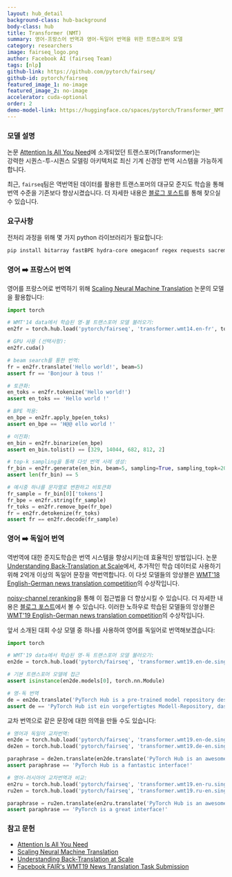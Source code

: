 ```yaml
---
layout: hub_detail
background-class: hub-background
body-class: hub
title: Transformer (NMT)
summary: 영어-프랑스어 번역과 영어-독일어 번역을 위한 트랜스포머 모델
category: researchers
image: fairseq_logo.png
author: Facebook AI (fairseq Team)
tags: [nlp]
github-link: https://github.com/pytorch/fairseq/
github-id: pytorch/fairseq
featured_image_1: no-image
featured_image_2: no-image
accelerator: cuda-optional
order: 2
demo-model-link: https://huggingface.co/spaces/pytorch/Transformer_NMT
---
```



### 모델 설명

논문 [Attention Is All You Need][1]에 소개되었던 트랜스포머(Transformer)는  
강력한 시퀀스-투-시퀀스 모델링 아키텍처로 최신 기계 신경망 번역 시스템을 가능하게 합니다.

최근, `fairseq`팀은 역번역된 데이터를 활용한 
트랜스포머의 대규모 준지도 학습을 통해 번역 수준을 기존보다 향상시켰습니다.
더 자세한 내용은 [블로그 포스트][2]를 통해 찾으실 수 있습니다.


### 요구사항

전처리 과정을 위해 몇 가지 python 라이브러리가 필요합니다:

```bash
pip install bitarray fastBPE hydra-core omegaconf regex requests sacremoses subword_nmt
```


### 영어 ➡️ 프랑스어 번역

영어를 프랑스어로 번역하기 위해 [Scaling
Neural Machine Translation][3] 논문의 모델을 활용합니다:

```python
import torch

# WMT'14 data에서 학습된 영-불 트랜스포머 모델 불러오기:
en2fr = torch.hub.load('pytorch/fairseq', 'transformer.wmt14.en-fr', tokenizer='moses', bpe='subword_nmt')

# GPU 사용 (선택사항):
en2fr.cuda()

# beam search를 통한 번역:
fr = en2fr.translate('Hello world!', beam=5)
assert fr == 'Bonjour à tous !'

# 토큰화:
en_toks = en2fr.tokenize('Hello world!')
assert en_toks == 'Hello world !'

# BPE 적용:
en_bpe = en2fr.apply_bpe(en_toks)
assert en_bpe == 'H@@ ello world !'

# 이진화:
en_bin = en2fr.binarize(en_bpe)
assert en_bin.tolist() == [329, 14044, 682, 812, 2]

# top-k sampling을 통해 다섯 번역 사례 생성:
fr_bin = en2fr.generate(en_bin, beam=5, sampling=True, sampling_topk=20)
assert len(fr_bin) == 5

# 예시중 하나를 문자열로 변환하고 비토큰화
fr_sample = fr_bin[0]['tokens']
fr_bpe = en2fr.string(fr_sample)
fr_toks = en2fr.remove_bpe(fr_bpe)
fr = en2fr.detokenize(fr_toks)
assert fr == en2fr.decode(fr_sample)
```


### 영어 ➡️ 독일어 번역

역번역에 대한 준지도학습은 번역 시스템을 향상시키는데 효율적인 방법입니다.
논문 [Understanding Back-Translation at Scale][4]에서,
추가적인 학습 데이터로 사용하기 위해 2억개 이상의 독일어 문장을 역번역합니다. 이 다섯 모델들의 앙상블은 [WMT'18 English-German news translation competition][5]의 수상작입니다.

[noisy-channel reranking][6]을 통해 이 접근법을 더 향상시킬 수 있습니다. 
더 자세한 내용은 [블로그 포스트][7]에서 볼 수 있습니다. 
이러한 노하우로 학습된 모델들의 앙상블은 [WMT'19 English-German news
translation competition][8]의 수상작입니다.

앞서 소개된 대회 수상 모델 중 하나를 사용하여 영어를 독일어로 번역해보겠습니다:

```python
import torch

# WMT'19 data에서 학습된 영-독 트랜스포머 모델 불러오기:
en2de = torch.hub.load('pytorch/fairseq', 'transformer.wmt19.en-de.single_model', tokenizer='moses', bpe='fastbpe')

# 기본 트랜스포머 모델에 접근
assert isinstance(en2de.models[0], torch.nn.Module)

# 영-독 번역
de = en2de.translate('PyTorch Hub is a pre-trained model repository designed to facilitate research reproducibility.')
assert de == 'PyTorch Hub ist ein vorgefertigtes Modell-Repository, das die Reproduzierbarkeit der Forschung erleichtern soll.'
```

교차 번역으로 같은 문장에 대한 의역을 만들 수도 있습니다:
```python
# 영어과 독일어 교차번역:
en2de = torch.hub.load('pytorch/fairseq', 'transformer.wmt19.en-de.single_model', tokenizer='moses', bpe='fastbpe')
de2en = torch.hub.load('pytorch/fairseq', 'transformer.wmt19.de-en.single_model', tokenizer='moses', bpe='fastbpe')

paraphrase = de2en.translate(en2de.translate('PyTorch Hub is an awesome interface!'))
assert paraphrase == 'PyTorch Hub is a fantastic interface!'

# 영어-러시아어 교차번역과 비교:
en2ru = torch.hub.load('pytorch/fairseq', 'transformer.wmt19.en-ru.single_model', tokenizer='moses', bpe='fastbpe')
ru2en = torch.hub.load('pytorch/fairseq', 'transformer.wmt19.ru-en.single_model', tokenizer='moses', bpe='fastbpe')

paraphrase = ru2en.translate(en2ru.translate('PyTorch Hub is an awesome interface!'))
assert paraphrase == 'PyTorch is a great interface!'
```


### 참고 문헌

- [Attention Is All You Need][1]
- [Scaling Neural Machine Translation][3]
- [Understanding Back-Translation at Scale][4]
- [Facebook FAIR's WMT19 News Translation Task Submission][6]


[1]: https://arxiv.org/abs/1706.03762
[2]: https://code.fb.com/ai-research/scaling-neural-machine-translation-to-bigger-data-sets-with-faster-training-and-inference/
[3]: https://arxiv.org/abs/1806.00187
[4]: https://arxiv.org/abs/1808.09381
[5]: http://www.statmt.org/wmt18/translation-task.html
[6]: https://arxiv.org/abs/1907.06616
[7]: https://ai.facebook.com/blog/facebook-leads-wmt-translation-competition/
[8]: http://www.statmt.org/wmt19/translation-task.html
